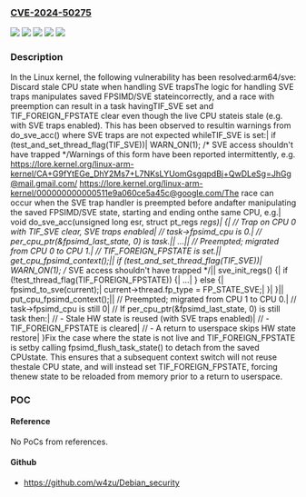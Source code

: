 ### [CVE-2024-50275](https://cve.mitre.org/cgi-bin/cvename.cgi?name=CVE-2024-50275)
![](https://img.shields.io/static/v1?label=Product&message=Linux&color=blue)
![](https://img.shields.io/static/v1?label=Version&message=&color=brightgreen)
![](https://img.shields.io/static/v1?label=Version&message=5.13%20&color=brightgreen)
![](https://img.shields.io/static/v1?label=Version&message=cccb78ce89c45a4414db712be4986edfb92434bd%20&color=brightgreen)
![](https://img.shields.io/static/v1?label=Vulnerability&message=n%2Fa&color=blue)

### Description

In the Linux kernel, the following vulnerability has been resolved:arm64/sve: Discard stale CPU state when handling SVE trapsThe logic for handling SVE traps manipulates saved FPSIMD/SVE stateincorrectly, and a race with preemption can result in a task havingTIF_SVE set and TIF_FOREIGN_FPSTATE clear even though the live CPU stateis stale (e.g. with SVE traps enabled). This has been observed to resultin warnings from do_sve_acc() where SVE traps are not expected whileTIF_SVE is set:|         if (test_and_set_thread_flag(TIF_SVE))|                 WARN_ON(1); /* SVE access shouldn't have trapped */Warnings of this form have been reported intermittently, e.g.  https://lore.kernel.org/linux-arm-kernel/CA+G9fYtEGe_DhY2Ms7+L7NKsLYUomGsgqpdBj+QwDLeSg=JhGg@mail.gmail.com/  https://lore.kernel.org/linux-arm-kernel/000000000000511e9a060ce5a45c@google.com/The race can occur when the SVE trap handler is preempted before andafter manipulating the saved FPSIMD/SVE state, starting and ending onthe same CPU, e.g.| void do_sve_acc(unsigned long esr, struct pt_regs *regs)| {|         // Trap on CPU 0 with TIF_SVE clear, SVE traps enabled|         // task->fpsimd_cpu is 0.|         // per_cpu_ptr(&fpsimd_last_state, 0) is task.||         ...||         // Preempted; migrated from CPU 0 to CPU 1.|         // TIF_FOREIGN_FPSTATE is set.||         get_cpu_fpsimd_context();||         if (test_and_set_thread_flag(TIF_SVE))|                 WARN_ON(1); /* SVE access shouldn't have trapped */||         sve_init_regs() {|                 if (!test_thread_flag(TIF_FOREIGN_FPSTATE)) {|                         ...|                 } else {|                         fpsimd_to_sve(current);|                         current->thread.fp_type = FP_STATE_SVE;|                 }|         }||         put_cpu_fpsimd_context();||         // Preempted; migrated from CPU 1 to CPU 0.|         // task->fpsimd_cpu is still 0|         // If per_cpu_ptr(&fpsimd_last_state, 0) is still task then:|         // - Stale HW state is reused (with SVE traps enabled)|         // - TIF_FOREIGN_FPSTATE is cleared|         // - A return to userspace skips HW state restore| }Fix the case where the state is not live and TIF_FOREIGN_FPSTATE is setby calling fpsimd_flush_task_state() to detach from the saved CPUstate. This ensures that a subsequent context switch will not reuse thestale CPU state, and will instead set TIF_FOREIGN_FPSTATE, forcing thenew state to be reloaded from memory prior to a return to userspace.

### POC

#### Reference
No PoCs from references.

#### Github
- https://github.com/w4zu/Debian_security

